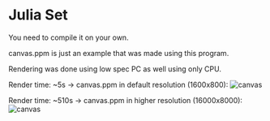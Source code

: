 # Julia Set

You need to compile it on your own.

canvas.ppm is just an example that was made using this program.

Rendering was done using low spec PC as well using only CPU.

Render time: ~5s -> canvas.ppm in default resolution (1600x800):
![canvas](https://user-images.githubusercontent.com/48839784/206877387-6e446238-4fc5-425b-a693-6a3e67a32b11.png)

Render time: ~510s -> canvas.ppm in higher resolution (16000x8000):
![canvas](https://mega.nz/file/FxEzmTqb#409d60AXwr-NjLGkW2hHz097hK4RnLSmlbYgVdBDyoU)
